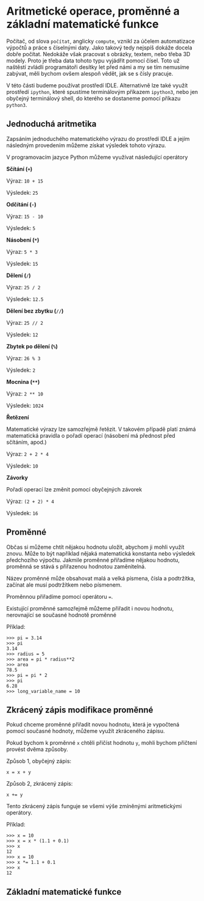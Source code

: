 # Aritmetické operace, proměnné a základní matematické funkce

Počítač, od slova `počítat`, anglicky `compute`, vznikl za účelem 
automatizace výpočtů a práce s číselnými daty. Jako takový tedy 
nejspíš dokáže docela dobře počítat. Nedokáže však pracovat 
s obrázky, textem, nebo třeba 3D modely. Proto je třeba data tohoto
typu vyjádřit pomocí čísel. Toto už naštěstí zvládli programátoři
desítky let před námi a my se tím nemusíme zabývat, měli bychom ovšem
alespoň vědět, jak se s čísly pracuje.

V této části budeme používat prostředí IDLE. Alternativně lze také
využít prostředí `ipython`, které spustíme terminálovým příkazem
`ipython3`, nebo jen obyčejný terminálový shell, do kterého se 
dostaneme pomocí příkazu `python3`. 

## Jednoduchá aritmetika

Zapsáním jednoduchého matematického výrazu do prostředí IDLE a jejím
následným provedením můžeme získat výsledek tohoto výrazu.

V programovacím jazyce Python můžeme využívat následující operátory

**Sčítání (`+`)**

Výraz: `10 + 15`

Výsledek: `25`

**Odčítání (`-`)**

Výraz: `15 - 10`

Výsledek: `5`

**Násobení (`*`)**

Výraz: `5 * 3`

Výsledek: `15`

**Dělení (`/`)**

Výraz: `25 / 2`

Výsledek: `12.5`

**Dělení bez zbytku (`//`)**

Výraz: `25 // 2`

Výsledek: `12`

**Zbytek po dělení (`%`)**

Výraz: `26 % 3`

Výsledek: `2`

**Mocnina (`**`)**

Výraz: `2 ** 10`

Výsledek: `1024`

**Řetězení**

Matematické výrazy lze samozřejmě řetězit. V takovém případě platí známá
matematická pravidla o pořadí operací (násobení má přednost před 
sčítáním, apod.)

Výraz: `2 + 2 * 4`

Výsledek: `10`

**Závorky**

Pořadí operací lze změnit pomocí obyčejných závorek

Výraz: `(2 + 2) * 4`

Výsledek: `16`

## Proměnné

Občas si můžeme chtít nějakou hodnotu uložit, abychom ji mohli využít
znovu. Může to být například nějaká matematická konstanta nebo výsledek
předchozího výpočtu. Jakmile proměnné přiřadíme nějakou hodnotu,
proměnná se stává s přiřazenou hodnotou zaměnitelná.

Název proměnné může obsahovat malá a velká písmena, čísla a podtržítka,
začínat ale musí podtržítkem nebo písmenem.

Proměnnou přiřadíme pomocí operátoru `=`. 

Existující proměnné samozřejmě můžeme přiřadit i novou hodnotu, 
nerovnající se současné hodnotě proměnné

Příklad:

```
>>> pi = 3.14
>>> pi
3.14
>>> radius = 5
>>> area = pi * radius**2
>>> area
78.5
>>> pi = pi * 2
>>> pi
6.28
>>> long_variable_name = 10
```

## Zkrácený zápis modifikace proměnné

Pokud chceme proměnné přiřadit novou hodnotu, která je vypočtená
pomocí současné hodnoty, můžeme využít zkráceného zápisu.

Pokud bychom k proměnné `x` chtěli přičíst hodnotu `y`,
mohli bychom přičtení provést dvěma způsoby.

Způsob 1, obyčejný zápis:

`x = x + y`

Způsob 2, zkrácený zápis: 

`x += y`

Tento zkrácený zápis funguje se všemi výše zmíněnými aritmetickými
operátory. 

Příklad: 

```
>>> x = 10
>>> x = x * (1.1 + 0.1)
>>> x
12
>>> x = 10
>>> x *= 1.1 + 0.1
>>> x
12
```

## Základní matematické funkce











